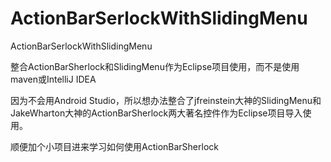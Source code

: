 ActionBarSerlockWithSlidingMenu
==============



ActionBarSerlockWithSlidingMenu

整合ActionBarSherlock和SlidingMenu作为Eclipse项目使用，而不是使用maven或IntelliJ IDEA

因为不会用Android Studio，所以想办法整合了jfreinstein大神的SlidingMenu和JakeWharton大神的ActionBarSherlock两大著名控件作为Eclipse项目导入使用。

顺便加个小项目进来学习如何使用ActionBarSherlock

